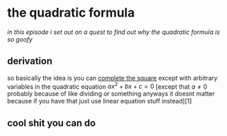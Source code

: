 # the quadratic formula
*in this episode i set out on a quest to find out why the quadratic formula is so goofy*

## derivation
so basically the idea is you can [complete the square](../complete) except with arbitrary variables in the quadratic equation $ax^2 + bx + c = 0$ [except that $a\neq0$ probably because of like dividing or something anyways it doesnt matter because if you have that just use linear equation stuff instead][1]


## cool shit you can do
